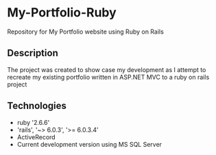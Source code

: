 # My-Portfolio-Ruby
Repository for My Portfolio website using Ruby on Rails

## Description
The project was created to show case my development as I attempt to recreate my existing portfolio written in ASP.NET MVC to a ruby on rails project  


## Technologies
- ruby '2.6.6'
- 'rails', '~> 6.0.3', '>= 6.0.3.4'
- ActiveRecord
- Current development version using MS SQL Server

